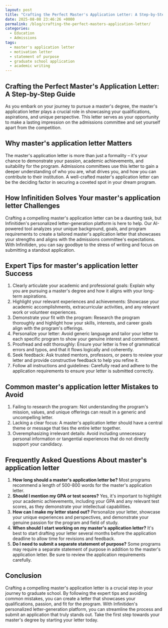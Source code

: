 ```yaml
---
layout: post
title: "Crafting the Perfect Master's Application Letter: A Step-by-Step Guide"
date: 2025-08-08 23:46:26 +0000
permalink: /blog/crafting-the-perfect-masters-application-letter/
categories:
  - Education
  - Admissions
tags:
  - master's application letter
  - motivation letter
  - statement of purpose
  - graduate school application
  - academic writing
---
```


## Crafting the Perfect Master's Application Letter: A Step-by-Step Guide

As you embark on your journey to pursue a master's degree, the master's application letter plays a crucial role in showcasing your qualifications, aspirations, and unique perspective. This letter serves as your opportunity to make a lasting impression on the admissions committee and set yourself apart from the competition.

## Why master's application letter Matters

The master's application letter is more than just a formality – it's your chance to demonstrate your passion, academic achievements, and suitability for the program. Admissions committees use this letter to gain a deeper understanding of who you are, what drives you, and how you can contribute to their institution. A well-crafted master's application letter can be the deciding factor in securing a coveted spot in your dream program.

## How Infinitiden Solves Your master's application letter Challenges

Crafting a compelling master's application letter can be a daunting task, but Infinitiden's personalized letter-generation platform is here to help. Our AI-powered tool analyzes your unique background, goals, and program requirements to create a tailored master's application letter that showcases your strengths and aligns with the admissions committee's expectations. With Infinitiden, you can say goodbye to the stress of writing and focus on submitting a standout application.

## Expert Tips for master's application letter Success

1. Clearly articulate your academic and professional goals: Explain why you are pursuing a master's degree and how it aligns with your long-term aspirations.
2. Highlight your relevant experiences and achievements: Showcase your academic accomplishments, extracurricular activities, and any relevant work or volunteer experiences.
3. Demonstrate your fit with the program: Research the program thoroughly and highlight how your skills, interests, and career goals align with the program's offerings.
4. Personalize your letter: Avoid generic language and tailor your letter to each specific program to show your genuine interest and commitment.
5. Proofread and edit thoroughly: Ensure your letter is free of grammatical errors and typos, and that it flows logically and coherently.
6. Seek feedback: Ask trusted mentors, professors, or peers to review your letter and provide constructive feedback to help you refine it.
7. Follow all instructions and guidelines: Carefully read and adhere to the application requirements to ensure your letter is submitted correctly.

## Common master's application letter Mistakes to Avoid

1. Failing to research the program: Not understanding the program's mission, values, and unique offerings can result in a generic and uncompelling letter.
2. Lacking a clear focus: A master's application letter should have a central theme or message that ties the entire letter together.
3. Overemphasizing irrelevant details: Avoid including unnecessary personal information or tangential experiences that do not directly support your candidacy.

## Frequently Asked Questions About master's application letter

1. **How long should a master's application letter be?** Most programs recommend a length of 500-800 words for the master's application letter.
2. **Should I mention my GPA or test scores?** Yes, it's important to highlight your academic achievements, including your GPA and any relevant test scores, as they demonstrate your intellectual capabilities.
3. **How can I make my letter stand out?** Personalize your letter, showcase your unique experiences and perspectives, and demonstrate your genuine passion for the program and field of study.
4. **When should I start working on my master's application letter?** It's best to start drafting your letter several months before the application deadline to allow time for revisions and feedback.
5. **Do I need to submit a separate statement of purpose?** Some programs may require a separate statement of purpose in addition to the master's application letter. Be sure to review the application requirements carefully.

## Conclusion

Crafting a compelling master's application letter is a crucial step in your journey to graduate school. By following the expert tips and avoiding common mistakes, you can create a letter that showcases your qualifications, passion, and fit for the program. With Infinitiden's personalized letter-generation platform, you can streamline the process and submit an application that truly stands out. Take the first step towards your master's degree by starting your letter today.